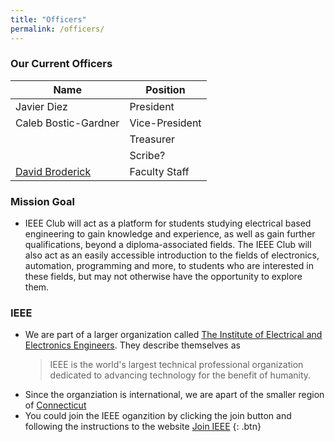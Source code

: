 ```yaml
---
title: "Officers"
permalink: /officers/
---
```


### Our Current Officers

|Name                |Position            |
|--------------------|--------------------|
|Javier Diez         |President           |
|Caleb Bostic-Gardner|Vice-President      |
|                    |Treasurer           |
|                    |Scribe?             |
|[David Broderick](https://djbrod.github.io/)|Faculty Staff       |li


### Mission Goal
* IEEE Club will act as a platform for students studying electrical based engineering to gain knowledge and experience, as well as gain further qualifications, beyond a diploma-associated fields.  The IEEE Club will also act as an easily accessible introduction to the fields of electronics, automation, programming and more, to students who are interested in these fields, but may not otherwise have the opportunity to explore them.

### IEEE
* We are part of a larger organization called [The Institute of Electrical and Electronics Engineers](https://www.ieee.org/). They describe themselves as 
    >IEEE is the world's largest technical professional organization dedicated to advancing technology for the benefit of humanity.
* Since the organziation is international, we are apart of the smaller region of [Connecticut](https://ieeect.org/)
* You could join the IEEE oganzition by clicking the join button and following the instructions to the website 
[Join IEEE](https://www.ieee.org/membership/join/index.html) {: .btn}